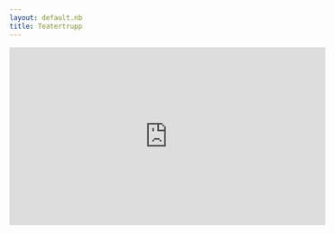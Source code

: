 ```yaml
---
layout: default.nb
title: Teatertrupp
---
```


<iframe width="560" height="315" src="https://www.youtube.com/embed/M_sEuNM_K4Q?rel=0&amp;hl=en&amp;cc_load_policy=1" frameborder="0" allowfullscreen></iframe>
